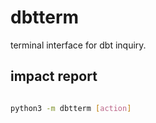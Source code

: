 # dbtterm

terminal interface for dbt inquiry.


## impact report
```sh

python3 -m dbtterm [action]
```